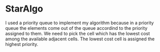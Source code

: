 # StarAlgo
I used a priority queue to implement my algorithm because in a priority queue the elements come out of the queue accordind to the priority assigned to them. We need to pick the cell which has the lowest cost among the available adjacent cells. The lowest cost cell is assigned the highest priority.
